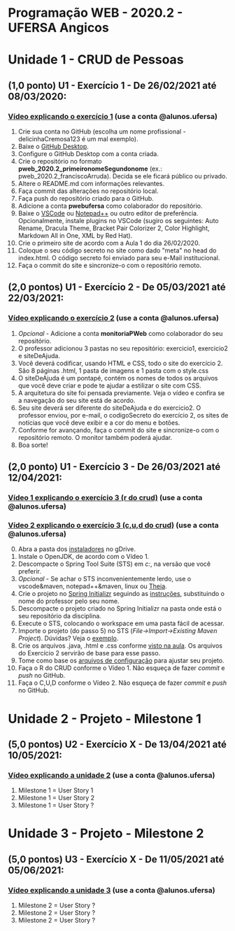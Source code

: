 # Programação WEB - 2020.2 - UFERSA Angicos

# Unidade 1 - CRUD de Pessoas
## (1,0 ponto) U1 - Exercício 1 - De 26/02/2021 até 08/03/2020:
### [Vídeo explicando o exercício 1](https://drive.google.com/file/d/177qYyERrz854K49x97Y9arLVTyPMPgU6/view?usp=sharing) (use a conta @alunos.ufersa)
1. Crie sua conta no GitHub (escolha um nome profissional - delicinhaCremosa123 é um mal exemplo).
2. Baixe o [GitHub Desktop](https://desktop.github.com/).
3. Configure o GitHub Desktop com a conta criada.
4. Crie o repositório no formato **pweb_2020.2_primeironomeSegundonome** (ex.: pweb_2020.2_franciscoArruda). Decida se ele ficará público ou privado.
5. Altere o README.md com informações relevantes.
6. Faça commit das alterações no repositório local.
6. Faça push do repositório criado para o GitHub.
7. Adicione a conta **pwebufersa** como colaborador do repositório.
8. Baixe o [VSCode](https://code.visualstudio.com/) ou [Notepad++](https://notepad-plus-plus.org/downloads/) ou outro editor de preferência. Opcionalmente, instale plugins no VSCode (sugiro os seguintes: Auto Rename, Dracula Theme, Bracket Pair Colorizer 2, Color Highlight, Markdown All in One, XML by Red Hat).
9. Crie o primeiro site de acordo com a Aula 1 do dia 26/02/2020.
10. Coloque o seu código secreto no site como dado "meta" no head do index.html. O código secreto foi enviado para seu e-Mail institucional.
11. Faça o commit do site e sincronize-o com o repositório remoto.

## (2,0 pontos) U1 - Exercício 2 - De 05/03/2021 até 22/03/2021:
### [Vídeo explicando o exercício 2](https://drive.google.com/file/d/1xhuvD5pK-Aa0L3l00svK3x6H4T-Br1V9/view?usp=sharing) (use a conta @alunos.ufersa)
1. _Opcional_ - Adicione a conta **monitoriaPWeb** como colaborador do seu repositório.
2. O professor adicionou 3 pastas no seu repositório: exercicio1, exercicio2 e siteDeAjuda.
3. Você deverá codificar, usando HTML e CSS, todo o site do exercício 2. São 8 páginas .html, 1 pasta de imagens e 1 pasta com o style.css
4. O siteDeAjuda é um pontapé, contém os nomes de todos os arquivos que você deve criar e pode te ajudar a estilizar o site com CSS.
5. A arquitetura do site foi pensada previamente. Veja o vídeo e confira se a navegação do seu site está de acordo.
6. Seu site deverá ser diferente do siteDeAjuda e do exercicio2. O professor enviou, por e-mail, o codigoSecreto do exercício 2, os sites de notícias que você deve exibir e a cor do menu e botões.
7. Conforme for avançando, faça o commit do site e sincronize-o com o repositório remoto. O monitor também poderá ajudar.
8. Boa sorte!

## (2,0 ponto) U1 -  Exercício 3 -  De 26/03/2021 até 12/04/2021:
### [Vídeo 1 explicando o exercício 3 (r do crud)](https://drive.google.com/file/d/1s0j2dqfTjcpiWqMlyD0KhSJJy4AV0g9p/view?usp=sharing) (use a conta @alunos.ufersa)
### [Vídeo 2 explicando o exercício 3 (c,u,d do crud)](https://drive.google.com/file/d/1MRpWvcjpqkehnb9pfSC1Jj38eeOylg_0/view?usp=sharing) (use a conta @alunos.ufersa)
0. Abra a pasta dos [instaladores](https://drive.google.com/drive/u/0/folders/1FMudNBdd-nMnYUmd7H1fZkAFrUE7st9S) no gDrive.
1. Instale o OpenJDK, de acordo com o Vídeo 1.
2. Descompacte o Spring Tool Suite (STS) em _c:_, na versão que você preferir.
3. _Opcional_ - Se achar o STS inconvenientemente lerdo, use o vscode&maven, notepad++&maven, linux ou [Theia](https://theia-ide.org/).
4. Crie o projeto no [Spring Initializr](https://start.spring.io/) seguindo as [instruções](https://drive.google.com/file/d/1NCQrlFdPr0BmrZj4S2fqjGnRA5K7IeAi/view?usp=sharing), substituindo o nome do professor pelo seu nome.
5. Descompacte o projeto criado no Spring Initializr na pasta onde está o seu repositório da disciplina.
6. Execute o STS, colocando o workspace em uma pasta fácil de acessar.
7. Importe o projeto (do passo 5) no STS (_File->Import->Existing Maven Project_). Dúvidas? Veja o [exemplo](https://drive.google.com/file/d/1NoicZ2x2LIoLsX3aDEvuvqIzOSX5DIPO/view?usp=sharing).
8. Crie os arquivos .java, .html e .css conforme [visto na aula](https://drive.google.com/file/d/1-zUxMx21DvQ3JozxXpckyBYcuFUnUk9W/view?usp=sharing). Os arquivos do Exercício 2 servirão de base para esse passo.
9.  Tome como base os [arquivos de configuração](https://drive.google.com/drive/folders/1LFCuowEnEkjHlN-oT-Y6UHLzHb9UK9Mk?usp=sharing) para ajustar seu projeto.
10. Faça o R do CRUD conforme o Vídeo 1. Não esqueça de fazer _commit_ e _push_ no GitHub.
11. Faça o C,U,D conforme o Vídeo 2. Não esqueça de fazer _commit_ e _push_ no GitHub.

# Unidade 2 - Projeto - Milestone 1
## (5,0 pontos) U2 - Exercício X - De 13/04/2021 até 10/05/2021:
### [Vídeo explicando a unidade 2](#) (use a conta @alunos.ufersa)
1. Milestone 1 = User Story 1
2. Milestone 1 = User Story 2
3. Milestone 1 = User Story ?

# Unidade 3 - Projeto - Milestone 2
## (5,0 pontos) U3 - Exercício X - De 11/05/2021 até 05/06/2021:
### [Vídeo explicando a unidade 3](#) (use a conta @alunos.ufersa)
1. Milestone 2 = User Story ?
2. Milestone 2 = User Story ?
3. Milestone 2 = User Story ?
